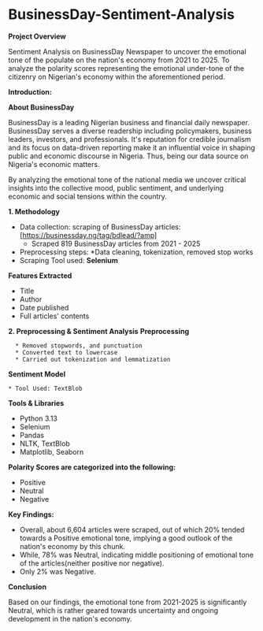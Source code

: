 # BusinessDay-Sentiment-Analysis

**Project Overview**

Sentiment Analysis on BusinessDay Newspaper to uncover the emotional tone of the populate on the nation's economy from 2021 to 2025. To analyze the polarity scores representing the emotional under-tone of the citizenry on Nigerian's economy within the aforementioned period.

**Introduction:**
 
**About BusinessDay**

BusinessDay is a leading Nigerian business and financial daily newspaper. BusinessDay serves a diverse readership including policymakers, business leaders, investors, and professionals. It's reputation for credible journalism and its focus on data-driven reporting make it an influential voice in shaping public and economic discourse in Nigeria. Thus, being our data source on Nigeria's economic matters.

By analyzing the emotional tone of the national media we uncover critical insights into the collective mood, public sentiment, and underlying economic and social tensions within the country.

**1. Methodology**
* Data collection: scraping of BusinessDay articles:[https://businessday.ng/tag/bdlead/?amp]
  * Scraped 819 BusinessDay articles from 2021 - 2025
* Preprocessing steps:
  *Data cleaning, tokenization, removed stop works
* Scraping Tool used: **Selenium**
  
**Features Extracted**
   * Title
   * Author
   * Date published
   * Full articles' contents

 **2. Preprocessing & Sentiment Analysis**
    **Preprocessing**
    
      * Removed stopwords, and punctuation
      * Converted text to lowercase
      * Carried out tokenization and lemmatization
      
 **Sentiment Model**
 
    * Tool Used: TextBlob
      
 **Tools & Libraries**
   * Python 3.13
   * Selenium
   * Pandas
   * NLTK, TextBlob
   * Matplotlib, Seaborn
     
  **Polarity Scores are categorized into the following:**
 
   * Positive
   * Neutral
   * Negative

**Key Findings:**
 * Overall, about 6,604 articles were scraped, out of which 20% tended towards a Positive emotional tone, implying a good outlook of the nation's economy by this chunk.
 * While, 78% was Neutral, indicating middle positioning of emotional tone of the articles(neither positive nor negative).
 * Only 2% was Negative.

**Conclusion**

  Based on our findings, the emotional tone from 2021-2025 is significantly Neutral, which is rather geared towards uncertainty and ongoing development in the nation's economy.
  
